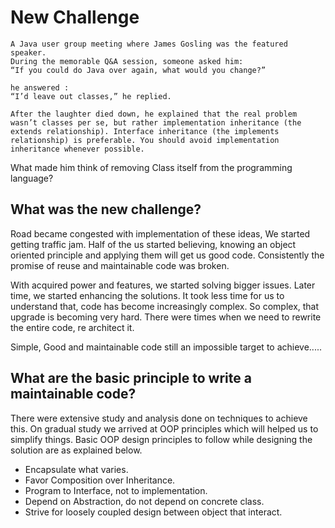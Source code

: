 # New Challenge

```
A Java user group meeting where James Gosling was the featured speaker. 
During the memorable Q&A session, someone asked him: 
“If you could do Java over again, what would you change?” 

he answered :
“I’d leave out classes,” he replied. 

After the laughter died down, he explained that the real problem wasn’t classes per se, but rather implementation inheritance (the extends relationship). Interface inheritance (the implements relationship) is preferable. You should avoid implementation inheritance whenever possible.
```
What made him think of removing Class itself from the programming language?

## What was the new challenge?

Road became congested with implementation of these ideas, We started getting traffic jam. Half of the us started believing, knowing an object oriented principle and applying them will get us good code. Consistently the promise of reuse and maintainable code was broken.

With acquired power and features, we started solving bigger issues. Later time, we started enhancing the solutions. It took less time for us to understand that, code has become increasingly complex. So complex, that upgrade is becoming very hard. There were times when we need to rewrite the entire code, re architect it.

Simple, Good and maintainable code still an impossible target to achieve.....

## What are the basic principle to write a maintainable code?

There were extensive study and analysis done on techniques to achieve this. On gradual study we arrived at OOP principles which will helped us to simplify things. Basic OOP design principles to follow while designing the solution are as explained below.

* Encapsulate what varies.
* Favor Composition over Inheritance.
* Program to Interface, not to implementation.
* Depend on Abstraction, do not depend on concrete class.
* Strive for loosely coupled design between object that interact.
